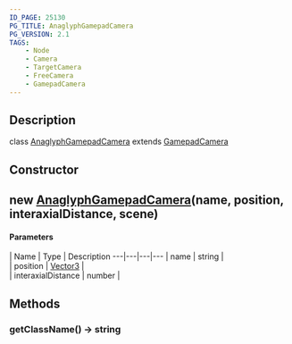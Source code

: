 ```yaml
---
ID_PAGE: 25130
PG_TITLE: AnaglyphGamepadCamera
PG_VERSION: 2.1
TAGS:
    - Node
    - Camera
    - TargetCamera
    - FreeCamera
    - GamepadCamera
---
```

## Description

class [AnaglyphGamepadCamera](/classes/3.0/AnaglyphGamepadCamera) extends [GamepadCamera](/classes/3.0/GamepadCamera)



## Constructor

## new [AnaglyphGamepadCamera](/classes/3.0/AnaglyphGamepadCamera)(name, position, interaxialDistance, scene)



#### Parameters
 | Name | Type | Description
---|---|---|---
 | name | string |      
 | position | [Vector3](/classes/3.0/Vector3) |      
 | interaxialDistance | number |      
## Methods

### getClassName() &rarr; string


